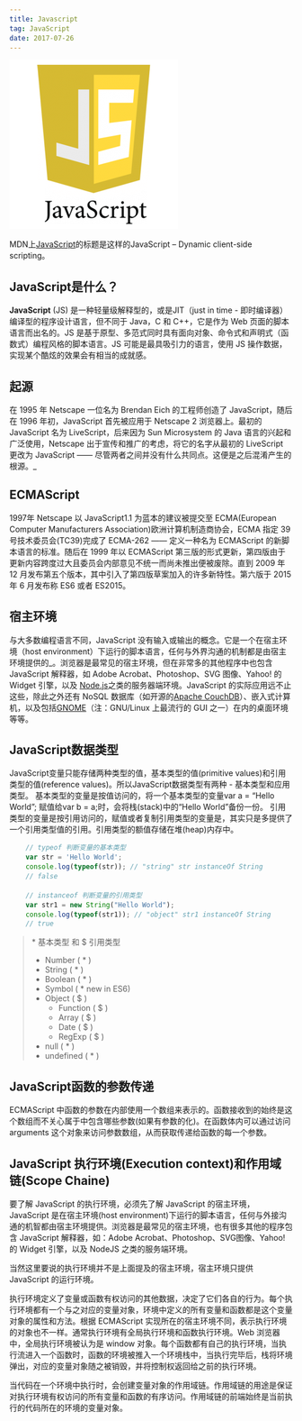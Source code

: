 ```yaml
---
title: Javascript
tag: JavaScript
date: 2017-07-26
---
```


![](https://github.com/RoyJia/mdimgs/raw/master/res/javascript_logo.png)

MDN上[JavaScript](https://developer.mozilla.org/zh-CN/docs/Web/JavaScript)的标题是这样的JavaScript – Dynamic client-side scripting。

JavaScript是什么？
---

**JavaScript** (JS) 是一种轻量级解释型的，或是JIT（just in time - 即时编译器）编译型的程序设计语言，但不同于 Java，C 和 C++，它是作为 Web 页面的脚本语言而出名的。JS 是基于原型、多范式同时具有面向对象、命令式和声明式（函数式）编程风格的脚本语言。JS 可能是最具吸引力的语言，使用 JS 操作数据，实现某个酷炫的效果会有相当的成就感。

<!-- More -->

起源
---

在 1995 年 Netscape 一位名为 Brendan Eich 的工程师创造了 JavaScript，随后在 1996 年初，JavaScript 首先被应用于 Netscape 2 浏览器上。最初的 JavaScript 名为 LiveScript，后来因为 Sun Microsystem 的 Java 语言的兴起和广泛使用，Netscape 出于宣传和推广的考虑，将它的名字从最初的 LiveScript 更改为 JavaScript —— 尽管两者之间并没有什么共同点。这便是之后混淆产生的根源。\_

ECMAScript
---

1997年 Netscape 以 JavaScript1.1 为蓝本的建议被提交至 ECMA(European Computer Manufacturers Association)欧洲计算机制造商协会，ECMA 指定 39 号技术委员会(TC39)完成了 ECMA-262 —— 定义一种名为 ECMAScript 的新脚本语言的标准。随后在 1999 年以 ECMAScript 第三版的形式更新，第四版由于更新内容跨度过大且委员会内部意见不统一而尚未推出便被废除。直到 2009 年 12 月发布第五个版本，其中引入了第四版草案加入的许多新特性。第六版于 2015 年 6 月发布称 ES6 或者 ES2015。

宿主环境
---

与大多数编程语言不同，JavaScript 没有输入或输出的概念。它是一个在宿主环境（host environment）下运行的脚本语言，任何与外界沟通的机制都是由宿主环境提供的\_。浏览器是最常见的宿主环境，但在非常多的其他程序中也包含 JavaScript 解释器，如 Adobe Acrobat、Photoshop、SVG 图像、Yahoo! 的 Widget 引擎，以及
[Node.js](http://nodejs.org/)之类的服务器端环境。JavaScript 的实际应用远不止这些，除此之外还有 NoSQL 数据库（如开源的[Apache CouchDB](http://couchdb.apache.org/)）、嵌入式计算机，以及包括[GNOME](http://www.gnome.org/)（注：GNU/Linux 上最流行的 GUI 之一）在内的桌面环境等等。

JavaScript数据类型
---

JavaScript变量只能存储两种类型的值，基本类型的值(primitive values)和引用类型的值(reference values)。所以JavaScript数据类型有两种 - 基本类型和应用类型。 基本类型的变量是按值访问的，将一个基本类型的变量var a = “Hello World”; 赋值给var b = a;时，会将栈(stack)中的“Hello World”备份一份。 引用类型的变量是按引用访问的，赋值或者复制引用类型的变量是，其实只是多提供了一个引用类型值的引用。引用类型的额值存储在堆(heap)内存中。

```js
    // typeof 判断变量的基本类型 
    var str = 'Hello World';
    console.log(typeof(str)); // "string" str instanceOf String 
    // false   

    // instanceof 判断变量的引用类型
    var str1 = new String("Hello World");
    console.log(typeof(str1)); // "object" str1 instanceOf String 
    // true
```

> \* 基本类型 和 \$ 引用类型
>
> -   Number ( \* )
> -   String ( \* )
> -   Boolean ( \* )
> -   Symbol ( \* new in ES6)
> -   Object ( \$ )
>     -   Function ( \$ )
>     -   Array ( \$ )
>     -   Date ( \$ )
>     -   RegExp ( \$ )
> -   null ( \* )
> -   undefined ( \* )

JavaScript函数的参数传递
---

ECMAScript 中函数的参数在内部使用一个数组来表示的。函数接收到的始终是这个数组而不关心属于中包含哪些参数(如果有参数的化)。在函数体内可以通过访问 arguments 这个对象来访问参数数组，从而获取传递给函数的每一个参数。

JavaScript 执行环境(Execution context)和作用域链(Scope Chaine)
---

要了解 JavaScript 的执行环境，必须先了解 JavaScript 的宿主环境，JavaScript 是在宿主环境(host environment)下运行的脚本语言，任何与外接沟通的机智都由宿主环境提供。浏览器是最常见的宿主环境，也有很多其他的程序包含 JavaScript 解释器，如：Adobe Acrobat、Photoshop、SVG图像、Yahoo! 的 Widget 引擎，以及 NodeJS 之类的服务端环境。

当然这里要说的执行环境并不是上面提及的宿主环境，宿主环境只提供 JavaScript 的运行环境。

执行环境定义了变量或函数有权访问的其他数据，决定了它们各自的行为。每个执行环境都有一个与之对应的变量对象，环境中定义的所有变量和函数都是这个变量对象的属性和方法。根据 ECMAScript 实现所在的宿主环境不同，表示执行环境的对象也不一样。通常执行环境有全局执行环境和函数执行环境。Web 浏览器中，全局执行环境被认为是 window 对象。每个函数都有自己的执行环境，当执行流进入一个函数时，函数的环境被推入一个环境栈中，当执行完毕后，栈将环境弹出，对应的变量对象随之被销毁，并将控制权返回给之前的执行环境。

当代码在一个环境中执行时，会创建变量对象的作用域链。作用域链的用途是保证对执行环境有权访问的所有变量和函数的有序访问。作用域链的前端始终是当前执行的代码所在的环境的变量对象。